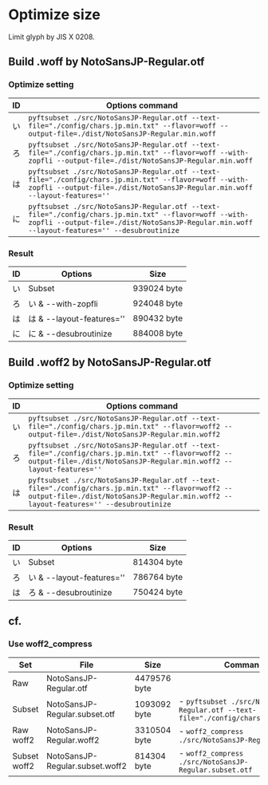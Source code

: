 # Optimize size

Limit glyph by JIS X 0208.

## Build .woff by NotoSansJP-Regular.otf

### Optimize setting

| ID | Options command |
| --- | --- |
| い | `pyftsubset ./src/NotoSansJP-Regular.otf --text-file="./config/chars.jp.min.txt" --flavor=woff --output-file=./dist/NotoSansJP-Regular.min.woff` |
| ろ | `pyftsubset ./src/NotoSansJP-Regular.otf --text-file="./config/chars.jp.min.txt" --flavor=woff --with-zopfli --output-file=./dist/NotoSansJP-Regular.min.woff` |
| は | `pyftsubset ./src/NotoSansJP-Regular.otf --text-file="./config/chars.jp.min.txt" --flavor=woff --with-zopfli --output-file=./dist/NotoSansJP-Regular.min.woff --layout-features=''` |
| に | `pyftsubset ./src/NotoSansJP-Regular.otf --text-file="./config/chars.jp.min.txt" --flavor=woff --with-zopfli --output-file=./dist/NotoSansJP-Regular.min.woff --layout-features='' --desubroutinize` |

### Result

| ID | Options | Size |
| -- | --- | --- |
| い | Subset | 939024 byte |
| ろ | い & --with-zopfli | 924048 byte |
| は | は & --layout-features='' | 890432 byte |
| に | に & --desubroutinize | 884008 byte |


## Build .woff2 by NotoSansJP-Regular.otf

### Optimize setting

| ID | Options command |
| --- | --- |
| い | `pyftsubset ./src/NotoSansJP-Regular.otf --text-file="./config/chars.jp.min.txt" --flavor=woff2 --output-file=./dist/NotoSansJP-Regular.min.woff2` |
| ろ | `pyftsubset ./src/NotoSansJP-Regular.otf --text-file="./config/chars.jp.min.txt" --flavor=woff2 --output-file=./dist/NotoSansJP-Regular.min.woff2 --layout-features=''` |
| は | `pyftsubset ./src/NotoSansJP-Regular.otf --text-file="./config/chars.jp.min.txt" --flavor=woff2 --output-file=./dist/NotoSansJP-Regular.min.woff2 --layout-features='' --desubroutinize` |

### Result

| ID | Options | Size |
| -- | --- | --- |
| い | Subset | 814304 byte |
| ろ | い & --layout-features='' | 786764 byte |
| は | ろ & --desubroutinize | 750424 byte |


## cf.

### Use woff2_compress

| Set | File | Size | Command |
| --- | --- | --- | --- |
| Raw | NotoSansJP-Regular.otf | 4479576 byte | |
| Subset | NotoSansJP-Regular.subset.otf | 1093092 byte | - `pyftsubset ./src/NotoSansJP-Regular.otf --text-file="./config/chars.jp.min.txt"` |
| Raw woff2 | NotoSansJP-Regular.woff2 | 3310504 byte | - `woff2_compress ./src/NotoSansJP-Regular.otf` |
| Subset woff2 | NotoSansJP-Regular.subset.woff2 | 814304 byte | - `woff2_compress ./src/NotoSansJP-Regular.subset.otf` |
